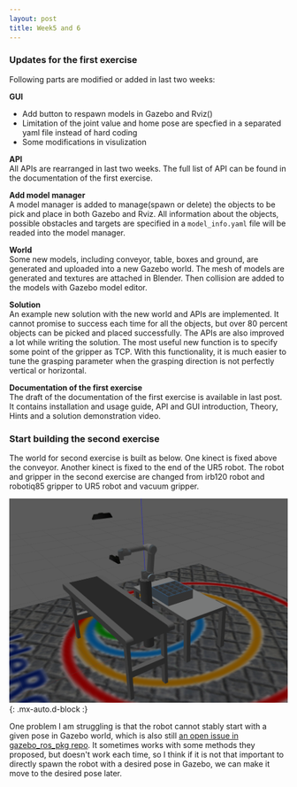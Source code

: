 ```yaml
---
layout: post
title: Week5 and 6
---
```


### Updates for the first exercise
Following parts are modified or added in last two weeks:

**GUI**  
- Add button to respawn models in Gazebo and Rviz()
- Limitation of the joint value and home pose are specfied in a separated yaml file instead of hard coding
- Some modifications in visulization

**API**  
All APIs are rearranged in last two weeks. The full list of API can be found in the documentation of the first exercise. 

**Add model manager**  
A model manager is added to manage(spawn or delete) the objects to be pick and place in both Gazebo and Rviz. All information about the objects, possible obstacles and targets are specified in a `model_info.yaml` file will be readed into the model manager.

**World**  
Some new models, including conveyor, table, boxes and ground, are generated and uploaded into a new Gazebo world. The mesh of models are generated and textures are attached in Blender. Then collision are added to the models with Gazebo model editor.

**Solution**  
An example new solution with the new world and APIs are implemented. It cannot promise to success each time for all the objects, but over 80 percent objects can be picked and placed successfully. The APIs are also improved a lot while writing the solution. The most useful new function is to specify some point of the gripper as TCP. With this functionality, it is much easier to tune the grasping parameter when the grasping direction is not perfectly vertical or horizontal.

**Documentation of the first exercise**  
The draft of the documentation of the first exercise is available in last post. It contains installation and usage guide, API and GUI introduction, Theory, Hints and a solution demonstration video.

### Start building the second exercise
The world for second exercise is built as below. One kinect is fixed above the conveyor. Another kinect is fixed to the end of the UR5 robot. The robot and gripper in the second exercise are changed from irb120 robot and robotiq85 gripper to UR5 robot and vacuum gripper.

![second exercise world](https://raw.githubusercontent.com/TheRoboticsClub/colab-gsoc2020-Yijia_Wu/master/docs/img/second_exercise_world.png){: .mx-auto.d-block :}

One problem I am struggling is that the robot cannot stably start with a given pose in Gazebo world, which is also still [an open issue in gazebo_ros_pkg repo](https://github.com/ros-simulation/gazebo_ros_pkgs/issues/93). It sometimes works with some methods they proposed, but doesn't work each time, so I think if it is not that important to directly spawn the robot with a desired pose in Gazebo, we can make it move to the desired pose later.